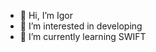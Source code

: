 - 👋 Hi, I’m Igor
- 👀 I’m interested in developing
- 🌱 I’m currently learning SWIFT

<!---
I90Rb/I90Rb is a ✨ special ✨ repository because its `README.md` (this file) appears on your GitHub profile.
You can click the Preview link to take a look at your changes.
--->
